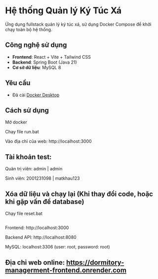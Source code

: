 # Hệ thống Quản lý Ký Túc Xá

Ứng dụng fullstack quản lý ký túc xá, sử dụng Docker Compose để khởi chạy toàn bộ hệ thống.

## Công nghệ sử dụng

- **Frontend**: React + Vite + Tailwind CSS
- **Backend**: Spring Boot (Java 21)
- **Cơ sở dữ liệu**: MySQL 8

## Yêu cầu

- Đã cài [Docker Desktop](https://www.docker.com/)

## Cách sử dụng

Mở docker 

Chạy file run.bat

Vào địa chỉ của web: http://localhost:3000

## Tài khoản test:

Quản trị viên: admin | admin

Sinh viên: 2001231098 | matkhau123

## Xóa dữ liệu và chạy lại (Khi thay đổi code, hoặc khi gặp vấn đề database)

Chạy file reset.bat

## 

Frontend: http://localhost:3000

Backend API: http://localhost:8080

MySQL: localhost:3306 (user: root, password: root)

## Địa chỉ web online: https://dormitory-managerment-frontend.onrender.com